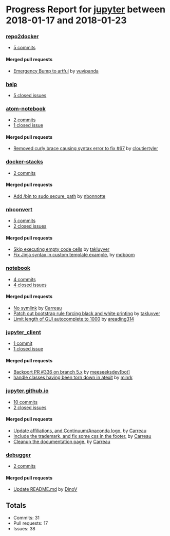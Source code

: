 # Progress Report for [jupyter](https://github.com/jupyter) between 2018-01-17 and 2018-01-23

### [repo2docker](https://github.com/jupyter/repo2docker)
-  [5 commits](https://github.com/jupyter/repo2docker/compare/master@%7B1516176000%7D...master@%7B1516694400%7D)

#### Merged pull requests
- [Emergency Bump to artful](https://github.com/jupyter/repo2docker/pull/197) by [yuvipanda](https://github.com/yuvipanda)

### [help](https://github.com/jupyter/help)
-  [5 closed issues](https://github.com/jupyter/help/issues?utf8=%E2%9C%93&q=is%3Aissue%20closed%3A2018-01-17..2018-01-23)

### [atom-notebook](https://github.com/jupyter/atom-notebook)
-  [2 commits](https://github.com/jupyter/atom-notebook/compare/master@%7B1516176000%7D...master@%7B1516694400%7D)
-  [1 closed issue](https://github.com/jupyter/atom-notebook/issues?utf8=%E2%9C%93&q=is%3Aissue%20closed%3A2018-01-17..2018-01-23)

#### Merged pull requests
- [Removed curly brace causing syntax error to fix #67](https://github.com/jupyter/atom-notebook/pull/68) by [cloutiertyler](https://github.com/cloutiertyler)

### [docker-stacks](https://github.com/jupyter/docker-stacks)
-  [2 commits](https://github.com/jupyter/docker-stacks/compare/master@%7B1516176000%7D...master@%7B1516694400%7D)

#### Merged pull requests
- [Add /bin to sudo secure_path](https://github.com/jupyter/docker-stacks/pull/529) by [nbonnotte](https://github.com/nbonnotte)

### [nbconvert](https://github.com/jupyter/nbconvert)
-  [5 commits](https://github.com/jupyter/nbconvert/compare/master@%7B1516176000%7D...master@%7B1516694400%7D)
-  [2 closed issues](https://github.com/jupyter/nbconvert/issues?utf8=%E2%9C%93&q=is%3Aissue%20closed%3A2018-01-17..2018-01-23)

#### Merged pull requests
- [Skip executing empty code cells](https://github.com/jupyter/nbconvert/pull/739) by [takluyver](https://github.com/takluyver)
- [Fix Jinja syntax in custom template example.](https://github.com/jupyter/nbconvert/pull/738) by [mdboom](https://github.com/mdboom)

### [notebook](https://github.com/jupyter/notebook)
-  [4 commits](https://github.com/jupyter/notebook/compare/master@%7B1516176000%7D...master@%7B1516694400%7D)
-  [4 closed issues](https://github.com/jupyter/notebook/issues?utf8=%E2%9C%93&q=is%3Aissue%20closed%3A2018-01-17..2018-01-23)

#### Merged pull requests
- [No symlink](https://github.com/jupyter/notebook/pull/3227) by [Carreau](https://github.com/Carreau)
- [Patch out bootstrap rule forcing black and white printing](https://github.com/jupyter/notebook/pull/3212) by [takluyver](https://github.com/takluyver)
- [Limit length of GUI autocomplete to 1000](https://github.com/jupyter/notebook/pull/3195) by [areading314](https://github.com/areading314)

### [jupyter_client](https://github.com/jupyter/jupyter_client)
-  [1 commit](https://github.com/jupyter/jupyter_client/compare/master@%7B1516176000%7D...master@%7B1516694400%7D)
-  [1 closed issue](https://github.com/jupyter/jupyter_client/issues?utf8=%E2%9C%93&q=is%3Aissue%20closed%3A2018-01-17..2018-01-23)

#### Merged pull requests
- [Backport PR #336 on branch 5.x](https://github.com/jupyter/jupyter_client/pull/337) by [meeseeksdev[bot]](https://github.com/apps/meeseeksdev)
- [handle classes having been torn down in atexit](https://github.com/jupyter/jupyter_client/pull/336) by [minrk](https://github.com/minrk)

### [jupyter.github.io](https://github.com/jupyter/jupyter.github.io)
-  [10 commits](https://github.com/jupyter/jupyter.github.io/compare/master@%7B1516176000%7D...master@%7B1516694400%7D)
-  [2 closed issues](https://github.com/jupyter/jupyter.github.io/issues?utf8=%E2%9C%93&q=is%3Aissue%20closed%3A2018-01-17..2018-01-23)

#### Merged pull requests
- [Update affiliations, and Continuum/Anaconda logo.](https://github.com/jupyter/jupyter.github.io/pull/252) by [Carreau](https://github.com/Carreau)
- [Include the trademark, and fix some css in the footer.](https://github.com/jupyter/jupyter.github.io/pull/251) by [Carreau](https://github.com/Carreau)
- [Cleanup the documentation page.](https://github.com/jupyter/jupyter.github.io/pull/247) by [Carreau](https://github.com/Carreau)

### [debugger](https://github.com/jupyter/debugger)
-  [2 commits](https://github.com/jupyter/debugger/compare/master@%7B1516176000%7D...master@%7B1516694400%7D)

#### Merged pull requests
- [Update README.md](https://github.com/jupyter/debugger/pull/3) by [DinoV](https://github.com/DinoV)

## Totals
- Commits: 31
- Pull requests: 17
- Issues: 38
